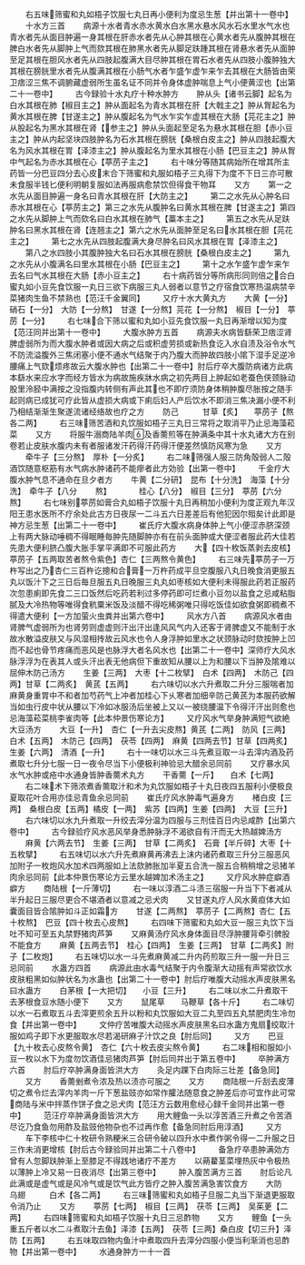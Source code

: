 <!-- { "loadSidebar": true } -->
　　右五味筛蜜和丸如梧子饮服七丸日再小便利为度忌生葱【并出第十一卷中】
　　十水方三首
　　病源十水者青水赤水黄水白水黑水悬水风水石水里水气水也青水者先从面目肿遍一身其根在肝赤水者先从心肿其根在心黄水者先从腹肿其根在脾白水者先从脚肿上气而欬其根在肺黑水者先从脚足趺踵其根在肾悬水者先从面肿至足其根在胆风水者先从四肢起腹满大目尽肿其根在胃石水者先从四肢小腹肿独大其根在膀胱里水者先从腹满其根在小肠气水者乍盛乍虚乍来乍去其根在大肠皆由荣卫痞涩三焦不调腑藏虚弱所生虽名证不同并令身体虚肿喘息上气小便黄涩也【出第二十一卷中】
　　古今録验十水丸疗十种水肿方
　　肿从头【诸书云脚】起名为白水其根在肺【椒目主之】肿从面起名为青水其根在肝【大戟主之】肿从胷起名为黄水其根在脾【甘遂主之】肿从腹起名为气水乍实乍虚其根在大肠【芫花主之】肿从股起名为黑水其根在肾【参主之】肿从头面起至足名为悬水其根在胆【赤小豆主之】肿从内起坚块四肢肿名为石水其根在膀胱【桑根白皮主之】肿从四肢起腹大名为风水其根在胃【泽漆主之】肿从腹起名为里水其根在小肠【巴豆主之】肿从胷中气起名为赤水其根在心【葶苈子主之】
　　右十味分等随其病始所在增其所主药皆一分巴豆四分去心皮末合下筛蜜和丸服如梧子三丸得下为度不下日三亦可散未食服半钱匕便利明朝复服如法再服病愈禁饮但得食干物耳
　　又方
　　第一之水先从面目肿遍一身名曰青水其根在肝【大防主之】
　　第二之水先从心肿名曰赤水其根在心【葶苈主之】第三之水先从腹肿名曰黄水其根在脾【甘遂主之】第四之水先从脚肿上气而欬名曰白水其根在肺气【藁本主之】
　　第五之水先从足趺肿名曰黑水其根在肾【连翘主之】第六之水先从面肿至足名曰水其根在胆【芫花主之】
　　第七之水先从四肢起腹满大身尽肿名曰风水其根在胃【泽漆主之】
　　第八之水四肢小其腹肿独大名曰石水其根在膀胱【桑根白皮主之】
　　第九之水先从小腹满名曰里水其根在小肠【巴豆主之】
　　第十之水乍盛乍虚乍来乍去名曰气水其根在大肠【赤小豆主之】
　　右十病药皆分等所病形同则倍之合白蜜丸如小豆先食饮服一丸日三欲下病服三丸人弱者以意节之疗宿食饮寒热温病禁辛菜猪肉生鱼不禁熟也【范汪千金翼同】
　　又疗十水大黄丸方
　　大黄【一分】　硝石【一分】　大防【一分熬】　甘遂【一分熬】芫花【一分熬】　椒目【一分】　葶苈【一分】
　　右七味合下筛以蜜和丸如小豆先食饮服一丸日再渐增以知为度【范汪同并出第十一卷中】
　　大腹水肿方五首
　　病源夫水病皆繇荣卫痞涩肾脾虚弱所为而大腹水肿者或因大病之后或积虚劳损或新热食讫入水自渍及浴令水气不防流溢腹外三焦闭塞小便不通水气结聚于内乃腹大而肿故四肢小隂下湿手足逆冷腰痛上气欬烦疼故云大腹水肿也【出第二十一卷中】肘后疗卒大腹防病诸方此病本繇水来应水字而经方皆水为病故施疾牀水病之初先两目上肿起如老蚕色侠颈脉动股里泠胫中满按之没指腹内转侧有声此其也不即疗须防身体稍肿腹尽胀按之随手起则病已成犹可疗此皆从虚损大病或下痢后妇人产后饮水不即消三焦决漏小便不利乃相结渐渐生聚遂流诸经络故也疗之方
　　防己　　　甘草【炙】　　葶苈子【熬各二两】
　　右三味筛苦酒和丸饮服如梧子三丸日三常将之取消平乃止忌海藻菘菜
　　又方
　　将服牛溺商陆羊肉及香薷煎等在肿满条中其十水丸诸大方在别卷若止皮肤水腹内未有者服诸发汗药得汗药得汗便差然慎防风寒为急
　　又方
　　牵牛子【三分熬】　厚朴【一分炙】
　　右二味筛强人服三防角殻弱人二殻酒饮随意枢筋有水气病水肿诸药不能瘳者此方効验【出第一卷中】
　　千金疗大腹水肿气息不通命在旦夕者方
　　牛黄【二分研】　昆布【十分洗】　海藻【十分洗】　牵牛子【八分
　　熬】　　　　桂心【八分】　椒目【三分】　葶苈【六分熬】
　　右七味别葶苈如膏合丸如梧子饮服十丸日再稍加小便利为度正观九年汉阳王患水医所不疗余处此古方日夜尿一二斗五六日差差后有他犯因尔殂矣计此即是神方忌生葱【出第二十一卷中】
　　崔氏疗大腹水病身体肿上气小便涩赤脐深颈上有两大脉动唾稠不得眠睡毎肿先随脚肿亦有在前头面肿或大便涩者服此药大佳若先患大便利脐凸腹大胀手掌平满即不可服此药方
　　大【四十枚饭蒸剥去皮核】葶苈子【五两取苦者熬令紫色】杏仁【三两熬令黄色】
　　右三味先葶苈子一万杵写出之乃杏仁三百杵讫摠和合膏一万杵药成平旦空腹服八丸日晚食消更服五丸以饭汁下之三日后毎旦服五丸日晚服三丸丸如枣核如大便利未得服此药若正服药次忽患痢即先食二三口饭然后吃药若利过多停药即可烂煮小豆勿以盐食之忌咸粘脂腻及大冷热物等唯得食秔粟米饭及淡醋不得吃稀粥唯只得吃饭佳如欲食粥即稠煮不得遣大便利【一方加萤火虫粪并出第六卷中】
　　风水方八首
　　病源风水者由肾脾气虚弱所为也肾劳则虚虚则汗出汗出逢风风气内入还客于肾脾虚又不能制于水故水散溢皮肤又与风湿相抟故云风水也令人身浮肿如里水之状颈脉动时欬按肿上凹而不起也骨节疼痛而恶风是也脉浮大者名风水也【出第二十一卷中】深师疗大风水脉浮浮为在表其人或头汗出表无他病但下重故知从腰以上为和腰以下当肿及隂难以屈伸木防己汤方
　　生姜【三两】　大枣【十二枚擘】　白术【四两】　木防己【四两】甘草【二两炙】　黄芪【五两】
　　右六味切以水六升煮取二升分三服喘者加麻黄身重胃中不和者加芍药气上冲者加桂心下乆寒者加细辛防己黄芪为本服药欲解当如虫行皮中状从腰以下冷如冰服汤后坐被上又以一被绕腰温下令得汗汗出则愈也忌海藻菘菜桃李雀肉等【此本仲景伤寒论方】
　　又疗风水气举身肿满短气欲絶大豆汤方
　　大豆【一升】　杏仁【一升去尖皮熬】黄芪【二两】　防风【三两】白术【五两】　木防己【四两】　茯苓【四两】　麻黄【四两去节】甘草【四两炙】　生姜【六两】　清酒【一升】
　　右十一味切以水三斗先煮豆取一斗去滓内酒及药煮取七升分七服一日一夜令尽当下小便极利神验忌大醋余忌同前
　　又疗暴水风水气水肿或疮中水通身皆肿香薷术丸方
　　干香薷【一斤】　　白术【七两】
　　右二味术下筛浓煮香薷取汁和术为丸饮服如梧子十丸日夜四五服利小便极良夏取花叶合用亦佳忌青鱼余忌同前
　　崔氏疗风水肿毒气遍身方
　　楮白皮【三两】　桑根白皮【五两】橘皮【一两】　紫苏【四两】生姜【四两】　大豆【三升】
　　右六味切以水九升煮取一升绞去滓分温为四服与三剂佳百日内忌咸酢【出第六卷中】
　　古今録验疗风水恶风举身悉肿脉浮不渴欲自有汗而无大热越婢汤方
　　麻黄【六两去节】　生姜【三两】　甘草【二两炙】　石膏【半斤碎】大枣【十五枚擘】
　　右五味切以水六升先煮麻黄再沸去上沫内诸药煮取三升分三服恶风加附子一枚炮风水加术四两服如上法欬肺胀加半夏五合洗一服五合稍稍增之忌猪羊肉余忌同前【此本仲景伤寒论方云里水越婢加术汤主之】
　　又疗风水肿症癖酒癖方
　　商陆根【一斤薄切】
　　右一味以淳酒二斗渍三宿服一升当下下者减从半升起日三服尽更合不堪酒者以意减之忌犬肉
　　又甘遂丸疗人风水黄疸体大如囊面目皆合隂肿如斗正如霜方
　　甘遂【二两熬】　葶苈子【二两熬】杏仁【五十枚熬】　巴豆【四十枚去心皮熬】
　　右四味下筛蜜和丸如大豆一服三丸饮下当吐不知可至五丸禁野猪肉芦笋
　　又麻黄汤疗风水身体面目尽浮肿腰背牵引髀股不能食方
　　麻黄【五两去节】　桂心【四两】　生姜【三两】　甘草【二两炙】附子【二枚炮】
　　右五味切以水一斗先煮麻黄减二升内药煎取三升一服一升日三忌同前
　　水蛊方四首
　　病源此由水毒气结聚于内令腹渐大动摇有声常欲饮水皮肤粗黑如似肿状名为水蛊也【出第二十一卷中】肘后疗唯腹大动摇水声皮肤黑名曰水蛊方
　　白茅根【一大把切】　　小豆【三升】
　　右二味以水二升煮取干去茅根食豆水随小便下
　　又方
　　鼠尾草　　马鞭草【各十斤】
　　右二味切以水一石煮取五斗去滓更煎余五升以粉和丸饮服如大豆二丸至四五丸禁肥肉生冷勿食【并出第一卷中】
　　文仲疗苦唯腹大动摇水声皮肤黑名曰水蛊方鬼扇绞取汁服如鸡子即下水更服取水尽若渴研麻子汁饮之良【肘后同】
　　又方
　　巴豆【九十枚去心皮熬令黄】　杏仁【六十枚去皮尖熬令黄】
　　右二味相和服如小豆一枚以水下为度勿饮酒佳忌猪肉芦笋【肘后同并出于第五卷中】
　　卒肿满方六首
　　肘后疗卒肿满身面皆洪大方
　　灸足内踝下白肉际三壮差【备急同】
　　又方
　　香薷剉煮令浓及热以渍亦可服之
　　又方
　　商陆根一斤刮去皮薄切之煮令烂去滓内羊肉一斤下葱盐豉亦如常作臛法随意食之肿差后亦可宜作此可常商陆与米中拌蒸作饼子食之忌犬肉【范汪方云数用愈经心録千金同并出第一卷中】
　　范汪疗卒肿满身面皆洪大方
　　用大鲤鱼一头以淳苦酒三升煮之令苦酒尽讫乃食鱼勿用酢及盐豉他物杂也不过再作愈【备急同肘后用淳酒】
　　又方
　　车下李核中仁十枚研令熟粳米三合研令破以四升水中煮作粥令得一二升服之日三作未消更增核【肘后古今録验同并出第二十八卷中】
　　备急疗卒患肿满効方曾有人忽脚趺肿渐上至膝足不得践地诸疗不差方
　　以蒴藋茎菜埋热灰中令极热以薄肿上冷又易一日夜消尽【出第三卷中】
　　肿入腹苦满方三首
　　肘后论凡此满或是虚气或是风冷气或是饮气此方皆疗之肿入腹苦满急害饮食方
　　大防　　　乌翅　　　白术【各二两】
　　右三味筛蜜和丸如梧子旦服二丸当下渐退更服取令消乃止
　　又方
　　葶苈【七两】　椒目【三两】　茯苓【三两】　吴茱茰【二两】
　　右四味筛蜜和丸如梧子饮服十丸日三忌酢物
　　又方
　　鲤鱼【一头重五斤者以水二斗煮取汁去鱼】泽漆【五两】　茯苓【三两】桑白皮【切三升】泽防【五两】
　　右五味取四物内鱼汁中煮取四升去滓分四服小便当利渐消也忌酢物【并出第一卷中】
　　水通身肿方一十一首
